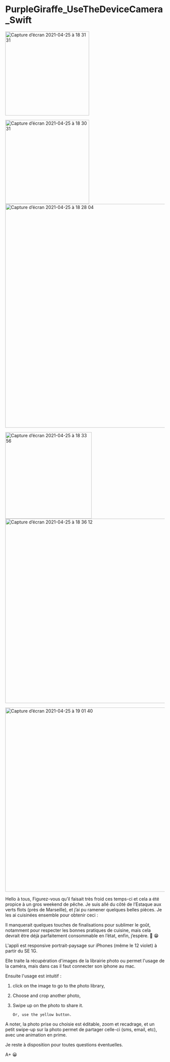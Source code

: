
# PurpleGiraffe_UseTheDeviceCamera_Swift


<img width="265" alt="Capture d’écran 2021-04-25 à 18 31 31" src="https://user-images.githubusercontent.com/16688197/116001473-e5be7680-a5f4-11eb-8262-9b1268c8df59.png">

<img width="265" alt="Capture d’écran 2021-04-25 à 18 30 31" src="https://user-images.githubusercontent.com/16688197/116001794-adb83300-a5f6-11eb-95da-205ecdbcd538.png">                <img width="706" alt="Capture d’écran 2021-04-25 à 18 28 04" src="https://user-images.githubusercontent.com/16688197/116001804-bd377c00-a5f6-11eb-8585-be412a97978a.png">


<img width="273" alt="Capture d’écran 2021-04-25 à 18 33 56" src="https://user-images.githubusercontent.com/16688197/116001549-3e8e0f00-a5f5-11eb-8000-0895f919392f.png">                <img width="582" alt="Capture d’écran 2021-04-25 à 18 36 12" src="https://user-images.githubusercontent.com/16688197/116001538-36ce6a80-a5f5-11eb-96a6-ca193d972d1b.png">

<img width="581" alt="Capture d’écran 2021-04-25 à 19 01 40" src="https://user-images.githubusercontent.com/16688197/116002195-d5a89600-a5f8-11eb-8137-08248f342faa.png">


Hello à tous,
Figurez-vous qu’il faisait très froid ces temps-ci et cela a été propice à un gros weekend de pêche. Je suis allé du côté de l’Estaque aux verts flots (près de Marseille), et j’ai pu ramener quelques belles pièces. Je les ai cuisinées ensemble pour obtenir ceci :

Il manquerait quelques touches de finalisations pour sublimer le goût, notamment pour respecter les bonnes pratiques de cuisine, mais cela devrait être déjà parfaitement consommable en l’état, enfin, j’espère. :fishing_pole_and_fish: :grin:


L'appli est responsive portrait-paysage sur iPhones (même le 12 violet) à partir du SE 1G.

Elle traite la récupération d'images de la librairie photo ou permet l'usage de la caméra, mais dans cas il faut connecter son iphone au mac.

Ensuite l'usage est intuitif :

1) click on the image to go to the photo library,

2) Choose and crop another photo,

3) Swipe up on the photo to share it.

       Or, use the yellow button.
       
 A noter, la photo prise ou choisie est éditable, zoom et recadrage, et un petit swipe-up sur la photo permet de partager celle-ci (sms, email, etc), avec une animation en prime.   


Je reste à disposition pour toutes questions éventuelles.

A+ 😀


       
